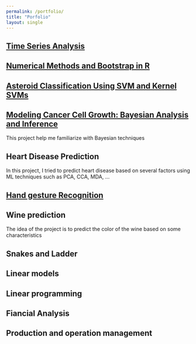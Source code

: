 ```yaml
---
permalink: /portfolio/
title: "Porfolio"
layout: single
---
```


## [Time Series Analysis](https://victordujardin.github.io/_pages/Time-series-analysis/)

## [Numerical Methods and Bootstrap in R](https://victordujardin.github.io/_pages/numerical-methods/)

## [Asteroid Classification Using SVM and Kernel SVMs](https://victordujardin.github.io/_pages/statistical-machine-learning/)


## [Modeling Cancer Cell Growth: Bayesian Analysis and Inference](https://victordujardin.github.io/_pages/bayesian/)
This project help me familiarize with Bayesian techniques

## Heart Disease Prediction

In this project, I tried to predict heart disease based on several factors using ML techniques such as PCA, CCA, MDA, ...



## [Hand gesture Recognition](https://victordujardin.github.io/_pages/Hand-gesture-recognition/)


## Wine prediction

The idea of the project is to predict the color of the wine based on some characteristics

## Snakes and Ladder

## Linear models

## Linear programming

## Fiancial Analysis

## Production and operation management





